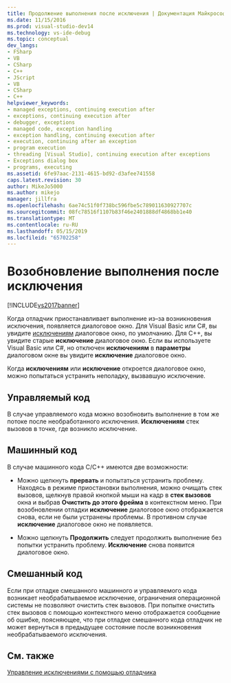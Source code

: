 ```yaml
---
title: Продолжение выполнения после исключения | Документация Майкрософт
ms.date: 11/15/2016
ms.prod: visual-studio-dev14
ms.technology: vs-ide-debug
ms.topic: conceptual
dev_langs:
- FSharp
- VB
- CSharp
- C++
- JScript
- VB
- CSharp
- C++
helpviewer_keywords:
- managed exceptions, continuing execution after
- exceptions, continuing execution after
- debugger, exceptions
- managed code, exception handling
- exception handling, continuing execution after
- execution, continuing after an exception
- program execution
- threading [Visual Studio], continuing execution after exceptions
- Exceptions dialog box
- programs, executing
ms.assetid: 6fe97aac-2131-4615-bd92-d3afee741558
caps.latest.revision: 30
author: MikeJo5000
ms.author: mikejo
manager: jillfra
ms.openlocfilehash: 6ae74c51f0f738bc596fbe5c789011630927707c
ms.sourcegitcommit: 08fc78516f1107b83f46e2401888df4868bb1e40
ms.translationtype: MT
ms.contentlocale: ru-RU
ms.lasthandoff: 05/15/2019
ms.locfileid: "65702258"
---
```

# <a name="continuing-execution-after-an-exception"></a>Возобновление выполнения после исключения
[!INCLUDE[vs2017banner](../includes/vs2017banner.md)]

Когда отладчик приостанавливает выполнение из–за возникновения исключения, появляется диалоговое окно. Для Visual Basic или C#, вы увидите [исключениям](https://msdn.microsoft.com/library/992892ac-9d52-44cc-bf09-b44bfc5befeb) диалоговое окно, по умолчанию. Для C++, вы увидите старые **исключение** диалоговое окно. Если вы используете Visual Basic или C#, но отключен **исключениям** в **параметры** диалоговом окне вы увидите **исключение** диалоговое окно.  
  
 Когда **исключениям** или **исключение** откроется диалоговое окно, можно попытаться устранить неполадку, вызвавшую исключение.  
  
## <a name="managed-code"></a>Управляемый код  
 В случае управляемого кода можно возобновить выполнение в том же потоке после необработанного исключения. **Исключениям** стек вызовов в точке, где возникло исключение.  
  
## <a name="native-code"></a>Машинный код  
 В случае машинного кода С/С++ имеются две возможности:  
  
- Можно щелкнуть **прервать** и попытаться устранить проблему. Находясь в режиме приостановки выполнения, можно очищать стек вызовов, щелкнув правой кнопкой мыши на кадр в **стек вызовов** окна и выбрав **Очистить до этого фрейма** в контекстном меню. При возобновлении отладки **исключение** диалоговое окно отображается снова, если не были устранены проблемы. В противном случае **исключение** диалоговое окно не появляется.  
  
- Можно щелкнуть **Продолжить** следует продолжить выполнение без попытки устранить проблему. **Исключение** снова появится диалоговое окно.  
  
## <a name="mixed-code"></a>Смешанный код  
 Если при отладке смешанного машинного и управляемого кода возникает необрабатываемое исключение, ограничения операционной системы не позволяют очистить стек вызовов. При попытке очистить стек вызовов с помощью контекстного меню отображается сообщение об ошибке, поясняющее, что при отладке смешанного кода отладчик не может вернуться в предыдущее состояние после возникновения необрабатываемого исключения.  
  
## <a name="see-also"></a>См. также  
 [Управление исключениями с помощью отладчика](../debugger/managing-exceptions-with-the-debugger.md)
